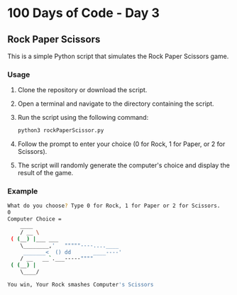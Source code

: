 # 100 Days of Code - Day 3

## Rock Paper Scissors

This is a simple Python script that simulates the Rock Paper Scissors game.

### Usage

1. Clone the repository or download the script.
2. Open a terminal and navigate to the directory containing the script.
3. Run the script using the following command:

    ```sh
    python3 rockPaperScissor.py
    ```

4. Follow the prompt to enter your choice (0 for Rock, 1 for Paper, or 2 for Scissors).
5. The script will randomly generate the computer's choice and display the result of the game.

### Example

```sh
What do you choose? Type 0 for Rock, 1 for Paper or 2 for Scissors.
0
Computer Choice = 
    ____
    / __ \
 ( (__) |___ ___
    \________,'   """""----....____
     _______<  () dd       ____----'
    / __   __`.___-----""""
 ( (__) |
    \____/

You win, Your Rock smashes Computer's Scissors
```